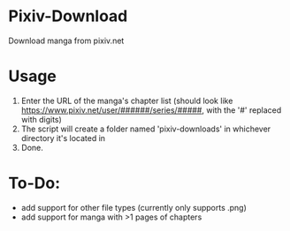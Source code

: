 # Pixiv-Download
Download manga from pixiv.net

# Usage
1. Enter the URL of the manga's chapter list (should look like https://www.pixiv.net/user/######/series/#####, with the '#' replaced with digits)
2. The script will create a folder named 'pixiv-downloads' in whichever directory it's located in
3. Done.

# To-Do:
- add support for other file types (currently only supports .png)
- add support for manga with >1 pages of chapters
